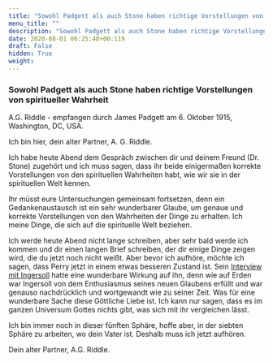 ```yaml
---
title: "Sowohl Padgett als auch Stone haben richtige Vorstellungen von spiritueller Wahrheit"
menu_title: ""
description: "Sowohl Padgett als auch Stone haben richtige Vorstellungen von spiritueller Wahrheit"
date: 2020-08-01 06:25:48+00:119
draft: False
hidden: True
weight:
---
```

### Sowohl Padgett als auch Stone haben richtige Vorstellungen von spiritueller Wahrheit

A.G. Riddle - empfangen durch James Padgett am 6. Oktober 1915, Washington, DC, USA.

Ich bin hier, dein alter Partner, A. G. Riddle.

Ich habe heute Abend dem Gespräch zwischen dir und deinem Freund (Dr. Stone) zugehört und ich muss sagen, dass ihr beide einigermaßen korrekte Vorstellungen von den spirituellen Wahrheiten habt, wie wir sie in der spirituellen Welt kennen.

Ihr müsst eure Untersuchungen gemeinsam fortsetzen, denn ein Gedankenaustausch ist ein sehr wunderbarer Glaube, um genaue und korrekte Vorstellungen von den Wahrheiten der Dinge zu erhalten. Ich meine Dinge, die sich auf die spirituelle Welt beziehen.

Ich werde heute Abend nicht lange schreiben, aber sehr bald werde ich kommen und dir einen langen Brief schreiben, der dir einige Dinge zeigen wird, die du jetzt noch nicht weißt. Aber bevor ich aufhöre, möchte ich sagen, dass Perry jetzt in einem etwas besseren Zustand ist. Sein [Interview mit Ingersoll](/padgett-botschaften/padgett-botschaften-in-reihenfolge-des-datums/padgett-botschaften-1915-september-dezember/ingersoll-bedauert-dass-er-die-wahrheit-nicht-kannte-als-er-auf-erden-war-jep-robert-ingersoll-1-oktober-1915/) hatte eine wunderbare Wirkung auf ihn, denn wie auf Erden war Ingersoll von dem Enthusiasmus seines neuen Glaubens erfüllt und war genauso nachdrücklich und wortgewandt wie zu seiner Zeit. Was für eine wunderbare Sache diese Göttliche Liebe ist. Ich kann nur sagen, dass es im ganzen Universum Gottes nichts gibt, was sich mit ihr vergleichen lässt.

Ich bin immer noch in dieser fünften Sphäre, hoffe aber, in der siebten Sphäre zu arbeiten, wo dein Vater ist.
Deshalb muss ich jetzt aufhören.

Dein alter Partner, A.G. Riddle.
